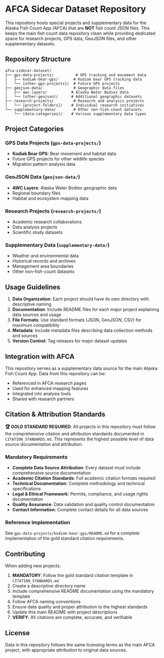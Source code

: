 # AFCA Sidecar Dataset Repository

This repository hosts special projects and supplementary data for the Alaska Fish Count App (AFCA) that are **NOT** fish count JSON files. This keeps the main fish count data repository clean while providing dedicated space for research projects, GPS data, GeoJSON files, and other supplementary datasets.

## Repository Structure

```
afca-sidecar-dataset/
├── gps-data-projects/          # GPS tracking and movement data
│   ├── kodiak-bear-gps/       # Kodiak bear GPS tracking data
│   └── [other-gps-projects]/  # Future GPS projects
├── geojson-data/              # Geographic data files
│   ├── awc-layers/           # Alaska Water Bodies data
│   └── [other-geojson]/      # Additional geographic datasets
├── research-projects/         # Research and analysis projects
│   └── [project-folders]/    # Individual research initiatives
└── supplementary-data/        # Other non-fish-count datasets
    └── [data-categories]/    # Various supplementary data types
```

## Project Categories

### GPS Data Projects (`gps-data-projects/`)
- **Kodiak Bear GPS**: Bear movement and habitat data
- Future GPS projects for other wildlife species
- Migration pattern analysis data

### GeoJSON Data (`geojson-data/`)
- **AWC Layers**: Alaska Water Bodies geographic data
- Regional boundary files
- Habitat and ecosystem mapping data

### Research Projects (`research-projects/`)
- Academic research collaborations
- Data analysis projects
- Scientific study datasets

### Supplementary Data (`supplementary-data/`)
- Weather and environmental data
- Historical records and archives
- Management area boundaries
- Other non-fish-count datasets

## Usage Guidelines

1. **Data Organization**: Each project should have its own directory with descriptive naming
2. **Documentation**: Include README files for each major project explaining data sources and usage
3. **File Formats**: Use standard formats (JSON, GeoJSON, CSV) for maximum compatibility
4. **Metadata**: Include metadata files describing data collection methods and sources
5. **Version Control**: Tag releases for major dataset updates

## Integration with AFCA

This repository serves as a supplementary data source for the main Alaska Fish Count App. Data from this repository can be:
- Referenced in AFCA research pages
- Used for enhanced mapping features
- Integrated into analysis tools
- Shared with research partners

## Citation & Attribution Standards

**🏆 GOLD STANDARD REQUIRED**: All projects in this repository must follow the comprehensive citation and attribution standards documented in `CITATION_STANDARDS.md`. This represents the highest possible level of data source documentation and attribution.

### Mandatory Requirements
- **Complete Data Source Attribution**: Every dataset must include comprehensive source documentation
- **Academic Citation Standards**: Full academic citation formats required
- **Technical Documentation**: Complete methodology and technical specifications
- **Legal & Ethical Framework**: Permits, compliance, and usage rights documentation
- **Quality Assurance**: Data validation and quality control documentation
- **Contact Information**: Complete contact details for all data sources

### Reference Implementation
See `gps-data-projects/kodiak-bear-gps/README.md` for a complete implementation of the gold standard citation requirements.

## Contributing

When adding new projects:
1. **MANDATORY**: Follow the gold standard citation template in `CITATION_STANDARDS.md`
2. Create a descriptive directory name
3. Include comprehensive README documentation using the mandatory template
4. Follow AFCA naming conventions
5. Ensure data quality and proper attribution to the highest standards
6. Update this main README with project descriptions
7. **VERIFY**: All citations are complete, accurate, and verifiable

## License

Data in this repository follows the same licensing terms as the main AFCA project, with appropriate attribution to original data sources.
